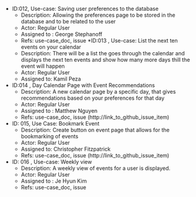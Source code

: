 * ID:012, Use-case: Saving user preferences to the database
    * Description: Allowing the preferences page to be stored in the database and to be related to the user
    * Actor: Regular User
    * Assigned to : George Stephanoff
    * Refs: use-case_doc, issue 
*ID:013 , Use-case: List the next ten events on your calendar
    * Description: There will be a list the goes through the calendar and displays the next ten events and show how many more days thill the event will happen
    * Actor: Regular User
    * Assigned to: Kamil Peza
* ID:014 , Day Calendar Page with Event Recommendations
    * Description: A new calendar page by a specific day, that gives recommendations based on your preferences for that day
    * Actor: Regular User
    * Assigned to : Matthew Nguyen
    * Refs: use-case_doc, issue (http://link_to_github_issue_item)
* ID: 015, Use Case:  Bookmark Event
    * Description: Create button on event page that allows for the bookmarking of events
    * Actor: Regular User
    * Assigned to: Christopher Fitzpatrick
    * Refs: use-case_doc, issue (http://link_to_github_issue_item)
* ID: 016 , Use-case: Weekly view
    * Description: A weekly view of events for a user is displayed. 
    * Actor: Regular User
    * Assigned to : Je Hyun Kim
    * Refs: use-case_doc, issue
